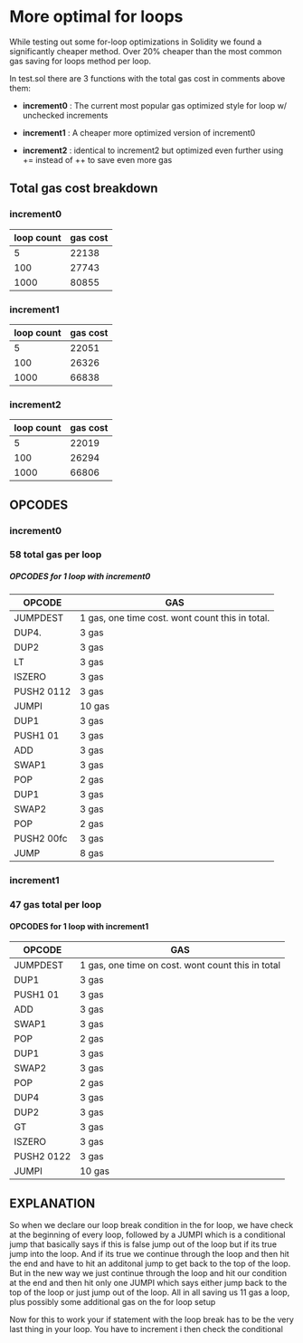 # More optimal for loops
While testing out some for-loop optimizations in Solidity we found a significantly cheaper method. Over 20% cheaper than the most common gas saving for loops method per loop.

In test.sol there are 3 functions with the total gas cost in comments above them:

- **increment0** : The current most popular gas optimized style for loop w/ unchecked increments

- **increment1** : A cheaper more optimized version of increment0

- **increment2** : identical to increment2 but optimized even further using += instead of ++ to save even more gas

## Total gas cost breakdown
### increment0
| loop count | gas cost |
|------------|----------|
| 5    | 22138 |
| 100  | 27743 |
| 1000 | 80855 |

### increment1
| loop count | gas cost |
|------------|----------|
| 5    | 22051 |
| 100  | 26326 |
| 1000 | 66838 |

### increment2
| loop count | gas cost |
|------------|----------|
| 5    | 22019 |
| 100  | 26294 |
| 1000 | 66806 |





## OPCODES


### increment0
### 58 total gas per loop
##### OPCODES for 1 loop with increment0



| OPCODE        | GAS                                                    |
|---------------|--------------------------------------------------------|
| JUMPDEST	| 1 gas, one time cost. wont count this in total.        |
| DUP4. 	| 3 gas							 |
| DUP2	        | 3 gas							 |
| LT		| 3 gas							 |
| ISZERO	| 3 gas							 |
| PUSH2 0112	| 3 gas							 |
| JUMPI		| 10 gas						 |
| DUP1		| 3 gas							 |
| PUSH1 01	| 3 gas							 |
| ADD		| 3 gas							 |
| SWAP1		| 3 gas							 |
| POP		| 2 gas							 |
| DUP1		| 3 gas							 |
| SWAP2		| 3 gas							 |
| POP		| 2 gas							 |
| PUSH2 00fc	| 3 gas							 |
| JUMP		| 8 gas							 | 


### increment1
### 47 gas total per loop
#### OPCODES for 1 loop with increment1


| OPCODE	| GAS							|
|---------------|-------------------------------------------------------|
| JUMPDEST   	| 1 gas, one time on cost. wont count this in total	|
| DUP1		| 3 gas							|
| PUSH1 01	| 3 gas							|
| ADD		| 3 gas							|
| SWAP1		| 3 gas							|
| POP		| 2 gas							|
| DUP1		| 3 gas							|
| SWAP2		| 3 gas							|
| POP		| 2 gas							|
| DUP4		| 3 gas							|
| DUP2		| 3 gas							|
| GT		| 3 gas							|
| ISZERO	| 3 gas							|
| PUSH2 0122    | 3 gas							|
| JUMPI		| 10 gas						|


## EXPLANATION
  So when we declare our loop break condition in the for loop, we have check at the beginning of every loop, followed by a JUMPI which is a conditional jump that basically says if this is false jump out of the loop but if its true jump into the loop. And if its true we continue through the loop and then hit the end and have to hit an additonal jump to get back to the top of the loop.
  But in the new way we just continue through the loop and hit our condition at the end and then hit only one JUMPI which says either jump back to the top of the loop or just jump out of the loop. All in all saving us 11 gas a loop, plus possibly some additional gas on the for loop setup
  
  Now for this to work your if statement with the loop break has to be the very last thing in your loop. You have to increment i then check the conditional
